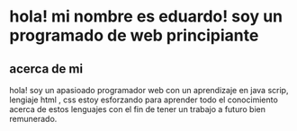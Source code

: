 # hola! mi nombre es eduardo! soy un programado de web principiante

## acerca de mi 
hola! soy un apasioado programador web con un aprendizaje en java scrip, lengiaje html , css  estoy esforzando para aprender todo el conocimiento acerca de estos lenguajes con el fin de tener un trabajo a futuro bien remunerado.